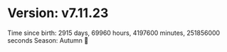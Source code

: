 # Version: v7.11.23
Time since birth: 2915 days, 69960 hours, 4197600 minutes, 251856000 seconds
Season: Autumn 🍁
